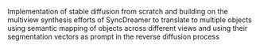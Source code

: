 Implementation of stable diffusion from scratch and building on the multiview synthesis efforts of SyncDreamer to translate to multiple objects using semantic mapping of objects across different views and using their segmentation vectors as prompt in the reverse diffusion process
